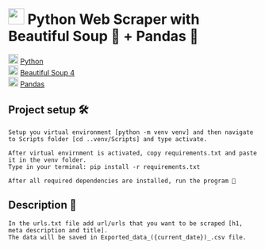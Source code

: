 # <img src="https://cdn.icon-icons.com/icons2/112/PNG/512/python_18894.png" width="32px"/> Python Web Scraper with Beautiful Soup 🥣 + Pandas 🐼

<img src="https://cdn.icon-icons.com/icons2/112/PNG/512/python_18894.png" width="20px"/> [Python](https://www.python.org/)<br>
<img src="https://cdn.icon-icons.com/icons2/3276/PNG/512/soup_pottage_broth_food_bowl_dish_icon_207984.png" width="20px"/> [Beautiful Soup 4](https://www.crummy.com/software/BeautifulSoup/) <br>
<img src="https://cdn.icon-icons.com/icons2/1465/PNG/512/478pandaface_100860.png" width="20px"/> [Pandas](https://pandas.pydata.org/)

## Project setup 🛠️

```
Setup you virtual environment [python -m venv venv] and then navigate to Scripts folder [cd ..venv/Scripts] and type activate.
```

```
After virtual envirnment is activated, copy requirements.txt and paste it in the venv folder.
Type in your terminal: pip install -r requirements.txt
```

```
After all required dependencies are installed, run the program 🐍
```

## Description 📜

```
In the urls.txt file add url/urls that you want to be scraped [h1, meta description and title].
The data will be saved in Exported_data_({current_date})_.csv file.
```
